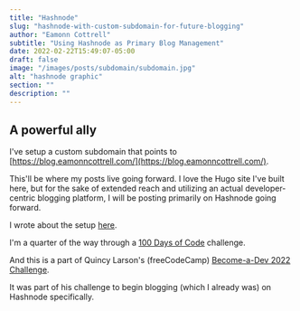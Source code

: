 ```yaml
---
title: "Hashnode"
slug: "hashnode-with-custom-subdomain-for-future-blogging"
author: "Eamonn Cottrell"
subtitle: "Using Hashnode as Primary Blog Management"
date: 2022-02-22T15:49:07-05:00
draft: false
image: "/images/posts/subdomain/subdomain.jpg"
alt: "hashnode graphic"
section: ""
description: ""
---
```


## A powerful ally

I've setup a custom subdomain that points to [https://blog.eamonncottrell.com/](https://blog.eamonncottrell.com/).

This'll be where my posts live going forward. I love the Hugo site I've built here, but for the sake of extended reach and utilizing an actual developer-centric blogging platform, I will be posting primarily on Hashnode going forward.

I wrote about the setup [here](https://blog.eamonncottrell.com/hashnode-subdomain-with-netlify-and-google-domain).

I'm a quarter of the way through a [100 Days of Code](https://twitter.com/hashtag/100DaysOfCode?src=hashtag_click) challenge. 

And this is a part of Quincy Larson's (freeCodeCamp) [Become-a-Dev 2022 Challenge](https://twitter.com/ossia/status/1476581551873925123).

It was part of his challenge to begin blogging (which I already was) on Hashnode specifically.

